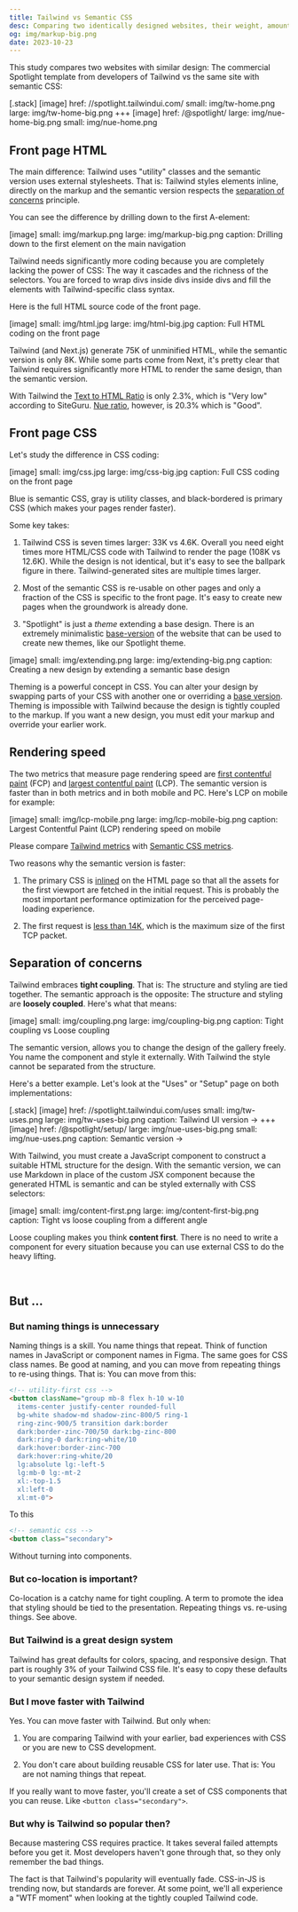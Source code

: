 ```yaml
---
title: Tailwind vs Semantic CSS
desc: Comparing two identically designed websites, their weight, amount of HTML and CSS, rendering speed, and best practices.
og: img/markup-big.png
date: 2023-10-23
---
```



This study compares two websites with similar design: The commercial Spotlight template from developers of Tailwind vs the same site with semantic CSS:

[.stack]
  [image]
    href: //spotlight.tailwindui.com/
    small: img/tw-home.png
    large: img/tw-home-big.png
  +++
  [image]
    href: /@spotlight/
    large: img/nue-home-big.png
    small: img/nue-home.png


## Front page HTML
The main difference: Tailwind uses "utility" classes and the semantic version uses external stylesheets. That is: Tailwind styles elements inline, directly on the markup and the semantic version respects the [separation of concerns](//en.wikipedia.org/wiki/Separation_of_concerns) principle.

You can see the difference by drilling down to the first A-element:

[image]
  small: img/markup.png
  large: img/markup-big.png
  caption: Drilling down to the first element on the main navigation


Tailwind needs significantly more coding because you are completely lacking the power of CSS: The way it cascades and the richness of the selectors. You are forced to wrap divs inside divs inside divs and fill the elements with Tailwind-specific class syntax.

Here is the full HTML source code of the front page.

[image]
  small: img/html.jpg
  large: img/html-big.jpg
  caption: Full HTML coding on the front page


Tailwind (and Next.js) generate 75K of unminified HTML, while the semantic version is only 8K. While some parts come from Next, it's pretty clear that Tailwind requires significantly more HTML to render the same design, than the semantic version.

With Tailwind the [Text to HTML Ratio][tw-ratio] is only 2.3%, which is "Very low" according to SiteGuru. [Nue ratio][nue-ratio], however, is 20.3% which is "Good".

[tw-ratio]: //www.siteguru.co/free-seo-tools/text-to-html-ratio?url=spotlight.tailwindui.com

[nue-ratio]: //www.siteguru.co/free-seo-tools/text-to-html-ratio?url=nuejs.org/@spotlight/


## Front page CSS
Let's study the difference in CSS coding:

[image]
  small: img/css.jpg
  large: img/css-big.jpg
  caption: Full CSS coding on the front page


Blue is semantic CSS, gray is utility classes, and black-bordered is primary CSS (which makes your pages render faster).

Some key takes:

1. Tailwind CSS is seven times larger: 33K vs 4.6K. Overall you need eight times more HTML/CSS code with Tailwind to render the page (108K vs 12.6K). While the design is not identical, but it's easy to see the ballpark figure in there. Tailwind-generated sites are multiple times larger.

2. Most of the semantic CSS is re-usable on other pages and only a fraction of the CSS is specific to the front page. It's easy to create new pages when the groundwork is already done.

3. "Spotlight" is just a *theme* extending a base design. There is an extremely minimalistic [base-version](/@base/) of the website that can be used to create new themes, like our Spotlight theme.

[image]
  small: img/extending.png
  large: img/extending-big.png
  caption: Creating a new design by extending a semantic base design


Theming is a powerful concept in CSS. You can alter your design by swapping parts of your CSS with another one or overriding a [base version](/@base/). Theming is impossible with Tailwind because the design is tightly coupled to the markup. If you want a new design, you must edit your markup and override your earlier work.


## Rendering speed
The two metrics that measure page rendering speed are [first contentful paint](//web.dev/articles/fcp) (FCP) and [largest contentful paint](//web.dev/articles/lcp) (LCP). The semantic version is faster than in both metrics and in both mobile and PC. Here's LCP on mobile for example:

[image]
  small: img/lcp-mobile.png
  large: img/lcp-mobile-big.png
  caption: Largest Contentful Paint (LCP) rendering speed on mobile


Please compare [Tailwind metrics](//pagespeed.web.dev/analysis/https-spotlight-tailwindui-com/cqtnf4xxoy?form_factor=mobile) with [Semantic CSS metrics](//pagespeed.web.dev/analysis/https-nuejs-org-spotlight/6nnhwwnz8b?form_factor=mobile).

Two reasons why the semantic version is faster:

1. The primary CSS is [inlined](//imkev.dev/loading-css) on the HTML page so that all the assets for the first viewport are fetched in the initial request. This is probably the most important performance optimization for the perceived page-loading experience.

2. The first request is [less than 14K][14k], which is the maximum size of the first TCP packet.

[14k]: //endtimes.dev/why-your-website-should-be-under-14kb-in-size/


## Separation of concerns
Tailwind embraces **tight coupling**. That is: The structure and styling are tied together. The semantic approach is the opposite: The structure and styling are **loosely coupled**. Here's what that means:

[image]
  small: img/coupling.png
  large: img/coupling-big.png
  caption: Tight coupling vs Loose coupling


The semantic version, allows you to change the design of the gallery freely. You name the component and style it externally. With Tailwind the style cannot be separated from the structure.

Here's a better example. Let's look at the "Uses" or "Setup" page on both implementations:

[.stack]
  [image]
    href: //spotlight.tailwindui.com/uses
    small: img/tw-uses.png
    large: img/tw-uses-big.png
    caption: Tailwind UI version →
  +++
  [image]
    href: /@spotlight/setup/
    large: img/nue-uses-big.png
    small: img/nue-uses.png
    caption: Semantic version →

With Tailwind, you must create a JavaScript component to construct a suitable HTML structure for the design. With the semantic version, we can use Markdown in place of the custom JSX component because the generated HTML is semantic and can be styled externally with CSS selectors:

[image]
  small: img/content-first.png
  large: img/content-first-big.png
  caption: Tight vs loose coupling from a different angle

Loose coupling makes you think **content first**. There is no need to write a component for every situation because you can use external CSS to do the heavy lifting.

&nbsp;


## But ...


### But naming things is unnecessary
Naming things is a skill. You name things that repeat. Think of function names in JavaScript or component names in Figma. The same goes for CSS class names. Be good at naming, and you can move from repeating things to re-using things. That is: You can move from this:

```html
<!-- utility-first css -->
<button className="group mb-8 flex h-10 w-10
  items-center justify-center rounded-full
  bg-white shadow-md shadow-zinc-800/5 ring-1
  ring-zinc-900/5 transition dark:border
  dark:border-zinc-700/50 dark:bg-zinc-800
  dark:ring-0 dark:ring-white/10
  dark:hover:border-zinc-700
  dark:hover:ring-white/20
  lg:absolute lg:-left-5
  lg:mb-0 lg:-mt-2
  xl:-top-1.5
  xl:left-0
  xl:mt-0">
```

To this

```html
<!-- semantic css -->
<button class="secondary">
```

Without turning into components.


### But co-location is important?
Co-location is a catchy name for tight coupling. A term to promote the idea that styling should be tied to the presentation. Repeating things vs. re-using things. See above.


### But Tailwind is a great design system
Tailwind has great defaults for colors, spacing, and responsive design. That part is roughly 3% of your Tailwind CSS file. It's easy to copy these defaults to your semantic design system if needed.


### But I move faster with Tailwind
Yes. You can move faster with Tailwind. But only when:

1. You are comparing Tailwind with your earlier, bad experiences with CSS or you are new to CSS development.

2. You don't care about building reusable CSS for later use. That is: You are not naming things that repeat.

If you really want to move faster, you'll create a set of CSS components that you can reuse. Like `<button class="secondary">`.


### But why is Tailwind so popular then?
Because mastering CSS requires practice. It takes several failed attempts before you get it. Most developers haven't gone through that, so they only remember the bad things.

The fact is that Tailwind's popularity will eventually fade. CSS-in-JS is trending now, but standards are forever. At some point, we'll all experience a "WTF moment" when looking at the tightly coupled Tailwind code.
